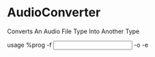 # AudioConverter
Converts An Audio File Type Into Another Type

usage %prog -f <Input File> -o <Output File=Input File> -e <Extension>
